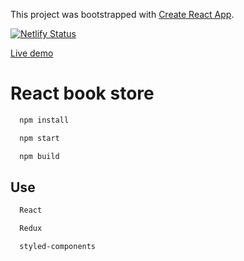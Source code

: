 This project was bootstrapped with [Create React App](https://github.com/facebook/create-react-app).

[![Netlify Status](https://api.netlify.com/api/v1/badges/22899deb-1a4c-4493-a5c1-4245a919c079/deploy-status)](https://app.netlify.com/sites/wizardly-mahavira-475855/deploys)

[Live demo](https://wizardly-mahavira-475855.netlify.app/)

# React book store

```bash
  npm install

  npm start

  npm build
```

## Use
```bash
  React

  Redux

  styled-components
```